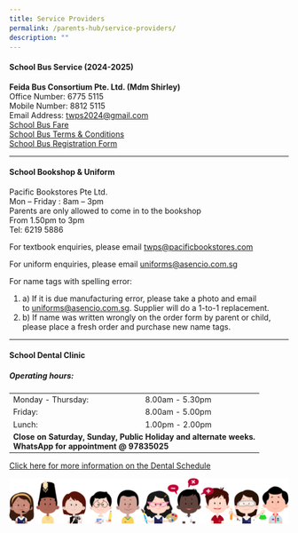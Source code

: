 ```yaml
---
title: Service Providers
permalink: /parents-hub/service-providers/
description: ""
---
```

#### School Bus Service (2024-2025)

**Feida Bus Consortium Pte. Ltd. (Mdm Shirley)**<br>
Office Number: 6775 5115 <br>
Mobile Number: 8812 5115 <br>
Email Address: twps2024@gmail.com <br>
[School Bus Fare](/files/School%20Bus%20Services/twps_nte_price_schbus_2024_w_email.pdf)<br>
[School Bus Terms &amp; Conditions](/files/School%20Bus%20Services/schbus_tnc_feida.pdf) <br>
[School Bus Registration Form](/files/School%20Bus%20Services/schbus_reg_form_feida.pdf)
<hr>

#### School Bookshop &amp; Uniform

Pacific Bookstores Pte Ltd.  
Mon – Friday : 8am – 3pm  
Parents are only allowed to come in to the bookshop  
From 1.50pm to 3pm  
Tel: 6219 5886

For textbook enquiries, please email&nbsp;[twps@pacificbookstores.com](mailto:twps@pacificbookstores.com)

For uniform enquiries, please email&nbsp;[uniforms@asencio.com.sg](mailto:uniforms@asencio.com.sg)

For name tags with spelling error:

1.  a) If it is due manufacturing error, please take a photo and email to&nbsp;[uniforms@asencio.com.sg](mailto:uniforms@asencio.com.sg). Supplier will do a 1-to-1 replacement.
2.  b) If name was written wrongly on the order form by parent or child, please place a fresh order and purchase new name tags.

<hr>

#### School Dental Clinic
<h5>Operating hours:</h5>
<table>
	<tbody><tr>
		<td>Monday - Thursday:</td>
		<td>8.00am - 5.30pm</td>
	</tr>
	<tr>
		<td>Friday:</td>
		<td>8.00am - 5.00pm</td>
	</tr>
	<tr>
		<td>Lunch:</td>
		<td>1.00pm - 2.00pm</td>
	</tr>
	<tr>
		<td colspan="2"><b>Close on Saturday, Sunday, Public Holiday and alternate weeks.<br>WhatsApp for appointment @ 97835025</b></td>
	</tr>
</tbody></table>

[Click here for more information on the Dental Schedule](/files/Dental%20Information/oct%202023%20schedule.pdf)


![](/images/kids.png)